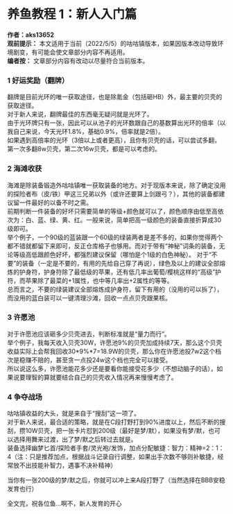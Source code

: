 # 养鱼教程 1：新人入门篇
**作者：aks13652**   
**观前提示：** 本文适用于当前（2022/5/5）的咕咕镇版本，如果因版本改动导致环境剧变，有可能会使文章部分内容不再适用。   
**编者按：** 文章部分内容有改动以尽量符合当前版本。    

### 1 好运奖励（翻牌）
翻牌是目前光环的唯一获取途径，也是除氪金（包括砸HB）外，最主要的贝壳的获取途径。  
对于新人来说，翻牌最佳的东西毫无疑问就是光环了。   
由于光环牌只有一张，因此可以从池子的光环数跟自己的基数算出光环的倍率（以我自己来说，今天光环1.8%，基础0.9%，倍率就是2倍）。   
如果遇到高倍率的光环（3倍以上或者更高），且你有贝壳的话，可以尝试多翻，第一次多翻8w贝壳，第二次16w贝壳，都是可以考虑的。
### 2 海滩收获
海滩是除装备锻造外咕咕镇唯一获取装备的地方。对于现版本来说，除了确定没用的探险者布（皮/铁）甲这三兄弟以外（或许还要算上剑跟弓？），其他的装备都建议留一件最好的以备不时之需。   
前期判断一件装备的好坏只需要简单的等级+颜色就可以了，颜色顺序由低至高依次为：白、蓝、绿、黄、红。一般来说，简单把高一级颜色的装备直接折算成30级即可。   
举个例子，一个90级的蓝装跟一个60级的绿装两者是差不多的，如果你觉得两个都不错就都留下来即可，反正仓库格子也够用。而对于带有“神秘”词条的装备，无论等级高低跟颜色好坏，都强烈建议保留（哪怕是个1级的白色神秘）。
对于“不要”的装备（一定是不要的，有用的先给自己穿了再说），绿色及以上的建议全部熔炼的护身符，护身符除了最低级的苹果，还有低几率出葡萄/樱桃这样的“高级”护符，而苹果除了最菜的+1属性，也中等几率出+2属性的等等。   
总而言之，不要的绿装建议全部熔炼成护身符，留下有用的（没用的可以拆了），而没用的蓝白装可以一键清理沙滩，回收一点点贝壳跟果核。
### 3 许愿池
对于许愿池应该砸多少贝壳进去，判断标准就是“量力而行”。   
举个例子，我每天收入贝壳30W，许愿池9%的贝壳加成持续7天，那么这个贝壳收益实际上会帮我回收30\*9%\*7=18.9W的贝壳，那么你在许愿池投7w2这个档次是稳赚不赔的，甚至贪一点投24w这个档也完全可以接受。   
所以说这么多，许愿池能花多少还是要看你能接受花多少（不想动脑子的话），如果说要理智的算就要结合自己的贝壳收入情况再来慢慢考虑了。
### 4 争夺战场
咕咕镇收益的大头，就是来自于“搜刮”这一项了。   
对于新人来说，最合适的策略，就是在C段打野打到90%进度以上，然后不断的搜刮，攒10W贝壳，把一张卡片怼到200级（最好是梦/默），如果没有梦/默，也可以选择用舞来过渡，出了梦/默之后转过去就是。   
装备选择幽梦匕首/探险者手套/灵光袍/发饰，加点分配敏捷：智力：精神=2：1：4（注：只是推荐加点，根据战斗记录自行调整，如果出手次数不够则补敏捷，经常放不出技能补智力，遇事不决补精神）   

当你有一张200级的梦/默之后，你就可以冲上来A段打野了（当然选择在BBB安稳发育也行）   

全文完，祝各位鱼...啊不，新人发育的开心    
